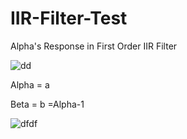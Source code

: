 # IIR-Filter-Test
Alpha's Response in First Order IIR Filter 



 ![dd](https://user-images.githubusercontent.com/93796314/188242180-545ddd81-9ab7-45e3-82b4-e3c47b8a39f6.JPG)
 
   Alpha = a
   
   Beta  = b =Alpha-1
 
![dfdf](https://user-images.githubusercontent.com/93796314/188242310-71cb745a-e5cb-4e93-8b16-18146fb58cc5.png)


